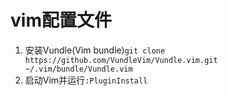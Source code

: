 # vim配置文件
1. 安装Vundle(Vim bundle)`git clone https://github.com/VundleVim/Vundle.vim.git ~/.vim/bundle/Vundle.vim`
2. 启动Vim并运行`:PluginInstall`
